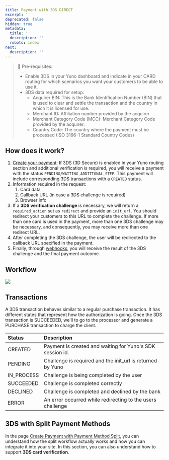 ```yaml
---
title: Payment with 3DS DIRECT
excerpt: ''
deprecated: false
hidden: true
metadata:
  title: ''
  description: ''
  robots: index
next:
  description: ''
---
```

> 📘 Pre-requisites:
>
> * Enable 3DS in your Yuno dashboard and indicate in your CARD routing for which scenarios you want your customers to be able to use it.
> * 3DS data required for setup: 
>   * Acquirer BIN:  This is the Bank Identification Number (BIN) that is used to clear and settle the transaction and the country in which it is licensed for use.
>   * Merchant ID: Affiliation number provided by the acquirer
>   * Merchant Category Code (MCC):  Merchant Category Code provided by the acquirer.
>   * Country Code:  The country where the payment must be processed (ISO 3166-1 Standard Country Codes)

## How does it work?

1. [Create your payment](https://docs.y.uno/v2.0/reference/create-payment-3ds): If 3DS (3D Secure) is enabled in your Yuno routing section and additional verification is required, you will receive a payment with the status `PENDING/WAITING_ADDITIONAL_STEP`. This payment will include corresponding 3DS transactions with a `CREATED` status.
2. Information required in the request:
   1. Card data
   2. Callback URL (in case a 3DS challenge is required)
   3. Browser info
3. If a **3DS verification challenge** is necessary, we will return a `required_action` set as `redirect` and provide an `init_url`. You should redirect your customers to this URL to complete the challenge. If more than one card is used in the payment, more than one 3DS challenge may be necessary, and consequently, you may receive more than one redirect URL.
4. After completing the 3DS challenge, the user will be redirected to the callback URL specified in the payment.
5. Finally, through [webhooks](https://docs.y.uno/v2.0/docs/configuring-yuno-webhooks), you will receive the result of the 3DS challenge and the final payment outcome.

## Workflow

![](https://files.readme.io/7c47202-small-3DS_FLOW.png)

## Transactions

A 3DS transaction behaves similar to a regular purchase transaction. It has different states that represent how the authorization is going. Once the 3DS transaction is SUCCEEDED, we'll to go to the processor and generate a PURCHASE transaction to charge the client. 

| Status      | Description                                                 |
| :---------- | :---------------------------------------------------------- |
| CREATED     | Payment is created and waiting for Yuno's SDK session id.   |
| PENDING     | Challenge is required and the init\_url is returned by Yuno |
| IN\_PROCESS | Challenge is being completed by the user                    |
| SUCCEEDED   | Challenge is completed correctly                            |
| DECLINED    | Challenge is completed and declined by the bank             |
| ERROR       | An error occurred while redirecting to the users challenge  |

## 3DS with Split Payment Methods

In the page [Create Payment with Payment Method Split](https://docs.y.uno/v2.0/reference/create-payment-with-payment-method-split), you can understand how the split workflow actually works and how you can integrate it into your site. In this section, you can also understand how to support **3DS card verification**.
